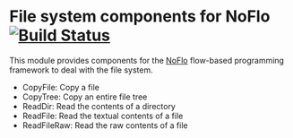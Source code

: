 File system components for NoFlo [![Build Status](https://secure.travis-ci.org/bergie/noflo-filesystem.png?branch=master)](https://travis-ci.org/bergie/noflo-filesystem)
=========================

This module provides components for the [NoFlo](http://noflojs.org/) flow-based programming framework to deal with the file system.

* CopyFile: Copy a file
* CopyTree: Copy an entire file tree
* ReadDir: Read the contents of a directory
* ReadFile: Read the textual contents of a file
* ReadFileRaw: Read the raw contents of a file
